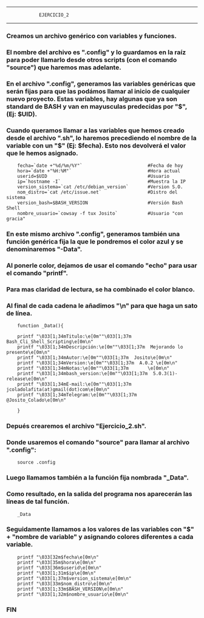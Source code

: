 ______________________________________________
				EJERCICIO_2
______________________________________________

### Creamos un archivo genérico con variables y funciones.
### El nombre del archivo es ".config" y lo guardamos en la raíz para poder llamarlo desde otros scripts (con el comando "source") que haremos mas adelante.

### En el archivo ".config", generamos las variables genéricas que serán fijas para que las podámos llamar al inicio de cualquier nuevo proyecto. Estas variables, hay algunas que ya son standard de BASH y van en mayusculas predecidas por "$", (Ej: $UID).
### Cuando queramos llamar a las variables que hemos creado desde el archivo ".sh", lo haremos precediendo el nombre de la variable con un "$" (Ej: $fecha). Esto nos devolverá el valor que le hemos asignado.

		fecha=`date +"%d/%m/%Y"`                        #Fecha de hoy
		hora=`date +"%H:%M"`                            #Hora actual
		userid=$UID                                     #Usuario
		ip=`hostname -I`                                #Muestra la IP
		version_sistema=`cat /etc/debian_version`       #Version S.O.
		nom_distro=`cat /etc/issue.net`                 #Distro del sistema
		version_bash=$BASH_VERSION                      #Versión Bash Shell
		nombre_usuario=`cowsay -f tux Josito`           #Usuario "con gracia"

### En este mismo archivo ".config", generamos también una función genérica fija la que le pondremos el color azul y se denominaremos "-Data".
### Al ponerle color, dejamos de usar el comando "echo" para usar el comando "printf".
### Para mas claridad de lectura, se ha combinado el color blanco.
### Al final de cada cadena le añadimos "\n" para que haga un sato de línea.
		
		function _Data(){
		
		printf "\033[1;34mTitulo:\e[0m""\033[1;37m Bash_Cli_Shell_Scripting\e[0m\n"
		printf "\033[1;34mDescripción:\e[0m""\033[1;37m  Mejorando lo presente\e[0m\n"
		printf "\033[1;34mAutor:\e[0m""\033[1;37m  Josito\e[0m\n"
		printf "\033[1;34mVersion:\e[0m""\033[1;37m  A.0.2 \e[0m\n"
		printf "\033[1;34mNotas:\e[0m""\033[1;37m       \e[0m\n"
		printf "\033[1;34mbash_version:\e[0m""\033[1;37m  5.0.3(1)-release\e[0m\n"
		printf "\033[1;34mE-mail:\e[0m""\033[1;37m  jcoladolafita(at)gmail(dot)com\e[0m\n"
		printf "\033[1;34mTelegram:\e[0m""\033[1;37m  @Josito_Colado\e[0m\n"
		
		}

### Depués crearemos el archivo "Ejercicio_2.sh".
### Donde usaremos el comando "source" para llamar al archivo ".config":

        source .config

### Luego llamamos también a la función fija nombrada "_Data".
### Como resultado, en la salida del programa nos aparecerán las líneas de tal función.

		_Data

### Seguidamente llamamos a los valores de las variables con "$" + "nombre de variable" y asignando colores diferentes a cada variable.

		printf "\033[32m$fecha\e[0m\n"
		printf "\033[35m$hora\e[0m\n"
		printf "\033[36m$userid\e[0m\n"
		printf "\033[1;31m$ip\e[0m\n"
		printf "\033[1;37m$version_sistema\e[0m\n"
		printf "\033[33m$nom_distro\e[0m\n"
		printf "\033[1;33m$BASH_VERSION\e[0m\n"
		printf "\033[1;32m$nombre_usuario\e[0m\n"

### FIN
